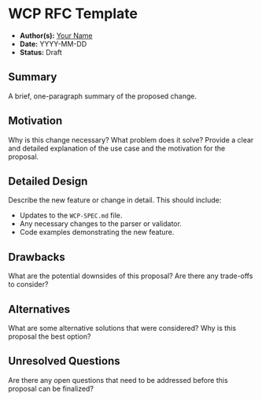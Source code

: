 # WCP RFC Template

- **Author(s):** [Your Name](https://github.com/your-username)
- **Date:** YYYY-MM-DD
- **Status:** Draft

## Summary

A brief, one-paragraph summary of the proposed change.

## Motivation

Why is this change necessary? What problem does it solve? Provide a clear and detailed explanation of the use case and the motivation for the proposal.

## Detailed Design

Describe the new feature or change in detail. This should include:

-   Updates to the `WCP-SPEC.md` file.
-   Any necessary changes to the parser or validator.
-   Code examples demonstrating the new feature.

## Drawbacks

What are the potential downsides of this proposal? Are there any trade-offs to consider?

## Alternatives

What are some alternative solutions that were considered? Why is this proposal the best option?

## Unresolved Questions

Are there any open questions that need to be addressed before this proposal can be finalized?
